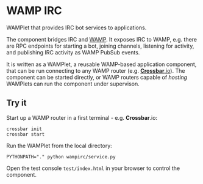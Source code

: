 # WAMP IRC

WAMPlet that provides IRC bot services to applications.

The component bridges IRC and [WAMP](http://wamp.ws). It exposes IRC to WAMP, e.g. there are RPC endpoints for starting a bot, joining channels, listening for activity, and publishing IRC activity as WAMP PubSub events.

It is written as a WAMPlet, a reusable WAMP-based application component, that can be run connecting to any WAMP router (e.g. [**Crossbar**.io](https://github.com/crossbario/crossbar/wiki)). The component can be started directly, or WAMP routers capable of *hosting* WAMPlets can run the component under supervison.

## Try it

Start up a WAMP router in a first terminal - e.g. **Crossbar**.io:

```shell
crossbar init
crossbar start
```

Run the WAMPlet from the local directory:

```shell
PYTHONPATH="." python wampirc/service.py
```

Open the test console `test/index.html` in your browser to control the component.
